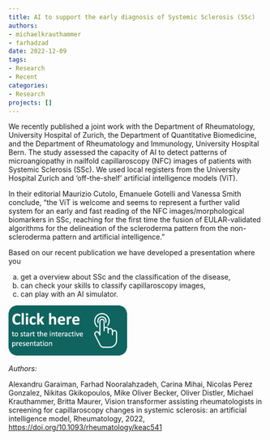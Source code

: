 ```yaml
---
title: AI to support the early diagnosis of Systemic Sclerosis (SSc)
authors: 
- michaelkrauthammer
- farhadzad
date: 2022-12-09
tags: 
- Research
- Recent
categories:
- Research
projects: []
---
```



We recently published a joint work with the Department of Rheumatology, University Hospital of Zurich, the Department of Quantitative Biomedicine, and the Department of Rheumatology and Immunology, University Hospital Bern. The study assessed the capacity of AI to detect patterns of microangiopathy in nailfold capillaroscopy (NFC) images of patients with Systemic Sclerosis (SSc). We used local registers from the University Hospital Zurich and ‘off-the-shelf’ artificial intelligence models (ViT).

In their editorial Maurizio Cutolo, Emanuele Gotelli and Vanessa Smith conclude, “the ViT is welcome and seems to represent a further valid system for an early and fast reading of the NFC images/morphological biomarkers in SSc, reaching for the first time the fusion of EULAR-validated algorithms for the delineation of the scleroderma pattern from the non-scleroderma pattern and artificial intelligence.”

Based on our recent publication we have developed a presentation where you

<ol type="a">
  <li>get a overview about SSc and the classification of the disease, </li>
  <li>can check your skills to classify capillaroscopy images,</li>
  <li>can play with an AI simulator. </li>
</ol>


[<img src="../../project/ai_ssc/link_image.png" width="234">](https://docs.google.com/presentation/d/1dikPc_HRnhXw7fyZ9bb2uRgvAqlucvsX/present?slide=id.p1)

*Authors:*

Alexandru Garaiman, Farhad Nooralahzadeh, Carina Mihai, Nicolas Perez Gonzalez, Nikitas Gkikopoulos, Mike Oliver Becker, Oliver Distler, Michael Krauthammer, Britta Maurer, Vision transformer assisting rheumatologists in screening for capillaroscopy changes in systemic sclerosis: an artificial intelligence model, Rheumatology, 2022, https://doi.org/10.1093/rheumatology/keac541
